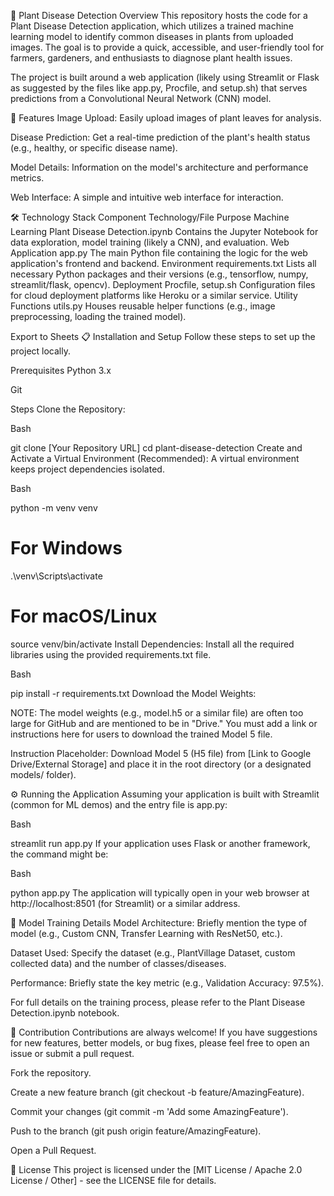 🌱 Plant Disease Detection
Overview
This repository hosts the code for a Plant Disease Detection application, which utilizes a trained machine learning model to identify common diseases in plants from uploaded images. The goal is to provide a quick, accessible, and user-friendly tool for farmers, gardeners, and enthusiasts to diagnose plant health issues.

The project is built around a web application (likely using Streamlit or Flask as suggested by the files like app.py, Procfile, and setup.sh) that serves predictions from a Convolutional Neural Network (CNN) model.

🚀 Features
Image Upload: Easily upload images of plant leaves for analysis.

Disease Prediction: Get a real-time prediction of the plant's health status (e.g., healthy, or specific disease name).

Model Details: Information on the model's architecture and performance metrics.

Web Interface: A simple and intuitive web interface for interaction.

🛠️ Technology Stack
Component	Technology/File	Purpose
Machine Learning	Plant Disease Detection.ipynb	Contains the Jupyter Notebook for data exploration, model training (likely a CNN), and evaluation.
Web Application	app.py	The main Python file containing the logic for the web application's frontend and backend.
Environment	requirements.txt	Lists all necessary Python packages and their versions (e.g., tensorflow, numpy, streamlit/flask, opencv).
Deployment	Procfile, setup.sh	Configuration files for cloud deployment platforms like Heroku or a similar service.
Utility Functions	utils.py	Houses reusable helper functions (e.g., image preprocessing, loading the trained model).

Export to Sheets
📋 Installation and Setup
Follow these steps to set up the project locally.

Prerequisites
Python 3.x

Git

Steps
Clone the Repository:

Bash

git clone [Your Repository URL]
cd plant-disease-detection
Create and Activate a Virtual Environment (Recommended):
A virtual environment keeps project dependencies isolated.

Bash

python -m venv venv
# For Windows
.\venv\Scripts\activate
# For macOS/Linux
source venv/bin/activate
Install Dependencies:
Install all the required libraries using the provided requirements.txt file.

Bash

pip install -r requirements.txt
Download the Model Weights:

NOTE: The model weights (e.g., model.h5 or a similar file) are often too large for GitHub and are mentioned to be in "Drive." You must add a link or instructions here for users to download the trained Model 5 file.

Instruction Placeholder: Download Model 5 (H5 file) from [Link to Google Drive/External Storage] and place it in the root directory (or a designated models/ folder).

⚙️ Running the Application
Assuming your application is built with Streamlit (common for ML demos) and the entry file is app.py:

Bash

streamlit run app.py
If your application uses Flask or another framework, the command might be:

Bash

python app.py
The application will typically open in your web browser at http://localhost:8501 (for Streamlit) or a similar address.

🧪 Model Training Details
Model Architecture: Briefly mention the type of model (e.g., Custom CNN, Transfer Learning with ResNet50, etc.).

Dataset Used: Specify the dataset (e.g., PlantVillage Dataset, custom collected data) and the number of classes/diseases.

Performance: Briefly state the key metric (e.g., Validation Accuracy: 97.5%).

For full details on the training process, please refer to the Plant Disease Detection.ipynb notebook.

🤝 Contribution
Contributions are always welcome! If you have suggestions for new features, better models, or bug fixes, please feel free to open an issue or submit a pull request.

Fork the repository.

Create a new feature branch (git checkout -b feature/AmazingFeature).

Commit your changes (git commit -m 'Add some AmazingFeature').

Push to the branch (git push origin feature/AmazingFeature).

Open a Pull Request.

📄 License
This project is licensed under the [MIT License / Apache 2.0 License / Other] - see the LICENSE file for details.
